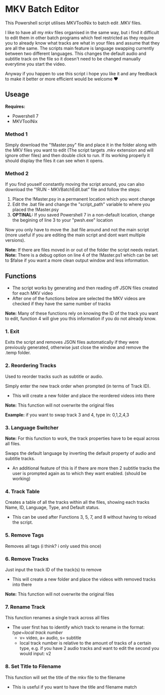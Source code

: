 # MKV Batch Editor

This Powershell script utilises MKVToolNix to batch edit .MKV files.

I like to have all my mkv files organised in the same way, but i find it difficult to edit them in other batch programs which feel restricted as they require you to already know what tracks are what in your files and assume that they are all the same.
The scripts main feature is language swapping currently between two different languages. This changes the default audio and subtitle track on the file so it doesn't need to be changed manually everytime you start the video.

Anyway if you happen to use this script i hope you like it and any feedback to make it better or more efficient would be welcome ❤️

## Useage

**Requires:**
- Powershell 7
- MKVToolNix

### Method 1

Simply download the "!Master.psy" file and place it in the folder along with the MKV files you want to edit (The script targets .mkv extension and will ignore other files) and then double click to run. If its working properly it should display the files it can see when it opens.

### Method 2

If you find youself constantly moving the script around, you can also download the "!RUN - MKVBatchEdit.bat" file and follow the steps:
1. Place the !Master.psy in a permanent location which you wont change
2. Edit the .bat file and change the "script_path" variable to where you placed the !Master.psy
3. **OPTINAL:** If you saved Powershell 7 in a non-default location, change the begining of line 3 to your "pwsh.exe" location

Now you only have to move the .bat file around and not the main script (more useful if you are editing the main script and dont want multiple versions).

**Note:** If there are files moved in or out of the folder the script needs restart.
**Note:** There is a debug option on line 4 of the !Master.ps1 which can be set to $false if you want a more clean output window and less information.

## Functions

- The script works by generating and then reading off JSON files created for each MKV video
- After one of the functions below are selected the MKV videos are checked if they have the same number of tracks

**Note:** Many of these functions rely on knowing the ID of the track you want to edit, function 4 will give you this information if you do not already know.

### 1. Exit

Exits the script and removes JSON files automatically if they were previously generated, otherwise just close the window and remove the .temp folder.

### 2. Reordering Tracks

Used to reorder tracks such as subtitle or audio.

Simply enter the new track order when prompted (in terms of Track ID).
- This will create a new folder and place the reordered videos into there

**Note:** This function will not overwrite the original files

**Example:** if you want to swap track 3 and 4, type in: 0,1,2,4,3

### 3. Language Switcher

**Note:** For this function to work, the track properties have to be equal across all files.

Swaps the default language by inverting the default property of audio and subtitle tracks.
- An additional feature of this is if there are more then 2 subtitle tracks the user is prompted again as to which they want enabled. (should be working)

### 4. Track Table

Creates a table of all the tracks within all the files, showing each tracks Name, ID, Language, Type, and Default status.
- This can be used after Functions 3, 5, 7, and 8 without having to reload the script.

### 5. Remove Tags

Removes all tags (i think? i only used this once)

### 6. Remove Tracks

Just input the track ID of the track(s) to remove
- This will create a new folder and place the videos with removed tracks into there

**Note:** This function will not overwrite the original files

### 7. Rename Track

This function renames a single track across all files
- The user first has to identify which track to rename in the format: _type_+_local track number_
  - v= video, a= audio, s= subtitle
  - local track number is relative to the amount of tracks of a certain type, e.g. if you have 2 audio tracks and want to edit the second you would input: v2

### 8. Set Title to Filename

This function will set the title of the mkv file to the filename
- This is useful if you want to have the title and filename match